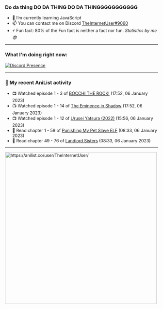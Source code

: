 ### Do da thing DO DA THING DO DA THINGGGGGGGGGGG

- 🌱 I’m currently learning JavaScript
- 📫 You can contact me on Discord [TheInternetUser#9060](https://discord.com/users/534117072796385300)
- ⚡ Fun fact: 80% of the Fun fact is neither a fact nor fun. _Statistics by me 😎_
<hr>
 
### What I'm doing right now:
[![Discord Presence](https://lanyard.cnrad.dev/api/534117072796385300)](https://discord.com/users/534117072796385300)
<hr>
  
### 🌸 My recent AniList activity

<!-- ANILIST_ACTIVITY:start -->

-   📺 Watched episode 1 - 3 of [BOCCHI THE ROCK!](https://anilist.co/anime/130003) (17:52, 06 January 2023)
-   📺 Watched episode 1 - 14 of [The Eminence in Shadow](https://anilist.co/anime/130298) (17:52, 06 January 2023)
-   📺 Watched episode 1 - 12 of [Urusei Yatsura (2022)](https://anilist.co/anime/143277) (15:56, 06 January 2023)
-   📖 Read chapter 1 - 58 of [Punishing My Pet Slave ELF](https://anilist.co/manga/143102) (08:33, 06 January 2023)
-   📖 Read chapter 49 - 76 of [Landlord Sisters](https://anilist.co/manga/138564) (08:33, 06 January 2023)

<!-- ANILIST_ACTIVITY:end -->
<hr>

<img width="500" alt="https://anilist.co/user/TheInternetUser/" src="https://img.anili.st/User/929966"/>
